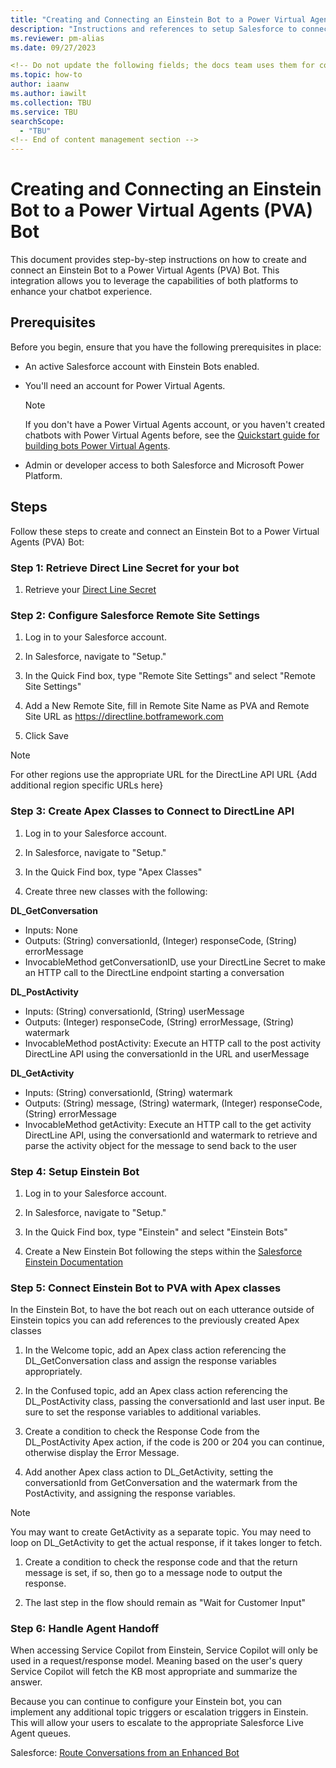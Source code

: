 ```yaml
---
title: "Creating and Connecting an Einstein Bot to a Power Virtual Agents"
description: "Instructions and references to setup Salesforce to connect with Service Copilot PVA"
ms.reviewer: pm-alias
ms.date: 09/27/2023

<!-- Do not update the following fields; the docs team uses them for content management -->
ms.topic: how-to
author: iaanw
ms.author: iawilt
ms.collection: TBU
ms.service: TBU
searchScope:
  - "TBU"
<!-- End of content management section -->
---
```


# Creating and Connecting an Einstein Bot to a Power Virtual Agents (PVA) Bot

This document provides step-by-step instructions on how to create and connect an Einstein Bot to a Power Virtual Agents (PVA) Bot. This integration allows you to leverage the capabilities of both platforms to enhance your chatbot experience.

## Prerequisites

Before you begin, ensure that you have the following prerequisites in place:

- An active Salesforce account with Einstein Bots enabled.
- You'll need an account for Power Virtual Agents. 

  > [!NOTE]
  > If you don't have a Power Virtual Agents account, or you haven't created chatbots with Power Virtual Agents before, see the [Quickstart guide for building bots Power Virtual Agents](fundamentals-get-started.md?tabs=web).

- Admin or developer access to both Salesforce and Microsoft Power Platform.

## Steps

Follow these steps to create and connect an Einstein Bot to a Power Virtual Agents (PVA) Bot:

### Step 1: Retrieve Direct Line Secret for your bot

1. Retrieve your [Direct Line Secret](https://learn.microsoft.com/en-us/azure/bot-service/rest-api/bot-framework-rest-direct-line-3-0-authentication?view=azure-bot-service-4.0)


### Step 2: Configure Salesforce Remote Site Settings

1. Log in to your Salesforce account.

1. In Salesforce, navigate to "Setup."

1. In the Quick Find box, type "Remote Site Settings" and select "Remote Site Settings"

1. Add a New Remote Site, fill in Remote Site Name as PVA and Remote Site URL as https://directline.botframework.com

1. Click Save

> [!NOTE]
> For other regions use the appropriate URL for the DirectLine API URL
> {Add additional region specific URLs here}

### Step 3: Create Apex Classes to Connect to DirectLine API

1. Log in to your Salesforce account.

1. In Salesforce, navigate to "Setup."

1. In the Quick Find box, type "Apex Classes"

1. Create three new classes with the following:

**DL_GetConversation**  
- Inputs: None
- Outputs: (String) conversationId, (Integer) responseCode, (String) errorMessage
- InvocableMethod getConversationID, use your DirectLine Secret to make an HTTP call to the DirectLine endpoint starting a conversation

**DL_PostActivity**  
- Inputs: (String) conversationId, (String) userMessage
- Outputs: (Integer) responseCode, (String) errorMessage, (String) watermark
- InvocableMethod postActivity: Execute an HTTP call to the post activity DirectLine API using the conversationId in the URL and userMessage

**DL_GetActivity**
- Inputs: (String) conversationId, (String) watermark
- Outputs: (String) message, (String) watermark, (Integer) responseCode, (String) errorMessage
- InvocableMethod getActivity: Execute an HTTP call to the get activity DirectLine API, using the conversationId and watermark to retrieve and parse the activity object for the message to send back to the user

### Step 4: Setup Einstein Bot

1. Log in to your Salesforce account.

1. In Salesforce, navigate to "Setup."

1. In the Quick Find box, type "Einstein" and select "Einstein Bots"

1. Create a New Einstein Bot following the steps within the [Salesforce Einstein Documentation](https://help.salesforce.com/s/articleView?language=en_US&id=sf.bots_service_enhanced.htm&type=5)

### Step 5: Connect Einstein Bot to PVA with Apex classes
In the Einstein Bot, to have the bot reach out on each utterance outside of Einstein topics you can add references to the previously created Apex classes

1. In the Welcome topic, add an Apex class action referencing the DL_GetConversation class and assign the response variables appropriately.

1. In the Confused topic, add an Apex class action referencing the DL_PostActivity class, passing the conversationId and last user input. Be sure to set the response variables to additional variables.

1. Create a condition to check the Response Code from the DL_PostActivity Apex action, if the code is 200 or 204 you can continue, otherwise display the Error Message.

1. Add another Apex class action to DL_GetActivity, setting the conversationId from GetConversation and the watermark from the PostActivity, and assigning the response variables.

>[!NOTE]
>You may want to create GetActivity as a separate topic. You may need to loop on DL_GetActivity to get the actual response, if it takes longer to fetch.

1. Create a condition to check the response code and that the return message is set, if so, then go to a message node to output the response.

1. The last step in the flow should remain as "Wait for Customer Input"

### Step 6: Handle Agent Handoff

When accessing Service Copilot from Einstein, Service Copilot will only be used in a request/response model. Meaning based on the user's query Service Copilot will fetch the KB most appropriate and summarize the answer.  

Because you can continue to configure your Einstein bot, you can implement any additional topic triggers or escalation triggers in Einstein. This will allow your users to escalate to the appropriate Salesforce Live Agent queues.

Salesforce: [Route Conversations from an Enhanced Bot](https://help.salesforce.com/s/articleView?id=sf.bots_service_enhanced_route_from.htm&type=5)